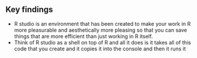## Key findings
* R studio is an environment that has been created to make your work in R more pleasurable and aesthetically more pleasing so that you can save things that are more efficient than just working in R itself.
* Think of R studio as a shell on top of R and all it does is it takes all of this code that you create and it copies it into the console and then it runs it 
